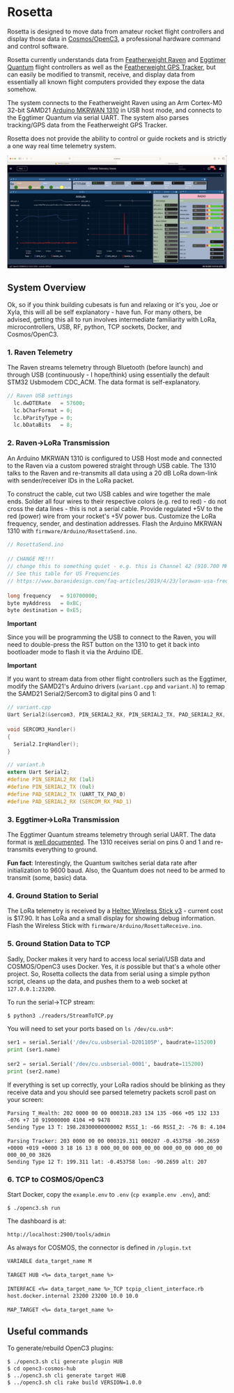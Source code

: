 # Rosetta

Rosetta is designed to move data from amateur rocket flight controllers and display those data in [Cosmos/OpenC3](https://openc3.com), a professional hardware command and control software.

Rosetta currently understands data from [Featherweight Raven](https://www.featherweightaltimeters.com/raven-altimeter.html) and [Eggtimer Quantum](http://eggtimerrocketry.com/eggtimer-quantum/) flight controllers as well as the [Featherweight GPS Tracker](https://www.featherweightaltimeters.com/featherweight-gps-tracker.html), but can easily be modified to transmit, receive, and display data from essentially all known flight computers provided they expose the data somehow. 

The system connects to the Featherweight Raven using an Arm Cortex-M0 32-bit SAMD21 [Arduino MKRWAN 1310](https://docs.arduino.cc/hardware/mkr-wan-1310) in USB host mode, and connects to the Eggtimer Quantum via serial UART. The system also parses tracking/GPS data from the Featherweight GPS Tracker.

Rosetta does not provide the ability to control or guide rockets and is strictly a one way real time telemetry system.  

![Dashboard](https://github.com/jliphard/rosetta/blob/main/images/dash.png)

## System Overview

Ok, so if you think building cubesats is fun and relaxing or it's you, Joe or Xyla, this will all be self explanatory - have fun. For many others, be advised, getting this all to run involves intermediate familiarity with LoRa, microcontrollers, USB, RF, python, TCP sockets, Docker, and Cosmos/OpenC3.

### 1. Raven Telemetry 

The Raven streams telemetry through Bluetooth (before launch) and through USB (continuously - I hope/think) using essentially the default STM32 Usbmodem CDC_ACM. The data format is self-explanatory.

```c
// Raven USB settings
  lc.dwDTERate   = 57600;
  lc.bCharFormat = 0;
  lc.bParityType = 0;
  lc.bDataBits   = 8;
```

### 2. Raven->LoRa Transmission

An Arduino MKRWAN 1310 is configured to USB Host mode and connected to the Raven via a custom powered straight through USB cable. The 1310 talks to the Raven and re-transmits all data using a 20 dB LoRa down-link with sender/receiver IDs in the LoRa packet. 

To construct the cable, cut two USB cables and wire together the male ends. Solder all four wires to their respective colors (e.g. red to red) - do not cross the data lines - this is not a serial cable. Provide regulated +5V to the red (power) wire from your rocket's +5V power bus. Customize the LoRa frequency, sender, and destination addresses. Flash the Arduino MKRWAN 1310 with `firmware/Arduino/RosettaSend.ino`. 

```c
// RosettaSend.ino

// CHANGE ME!!!
// change this to something quiet - e.g. this is Channel 42 (910.700 MHz)
// See this table for US Frequencies
// https://www.baranidesign.com/faq-articles/2019/4/23/lorawan-usa-frequencies-channels-and-sub-bands-for-iot-devices

long frequency   = 910700000; 
byte myAddress   = 0xBC;  
byte destination = 0xE5;
```

**Important**

Since you will be programming the USB to connect to the Raven, you will need to double-press the RST button on the 1310 to get it back into bootloader mode to flash it via the Arduino IDE.

**Important**

If you want to stream data from other flight controllers such as the Eggtimer, modify the SAMD21's Arduino drivers (`variant.cpp` and `variant.h`) to remap the SAMD21 Serial2/Sercom3 to digital pins 0 and 1:

```c
// variant.cpp
Uart Serial2(&sercom3, PIN_SERIAL2_RX, PIN_SERIAL2_TX, PAD_SERIAL2_RX, PAD_SERIAL2_TX);

void SERCOM3_Handler()
{
  Serial2.IrqHandler();
}
```

```c
// variant.h
extern Uart Serial2;
#define PIN_SERIAL2_RX (1ul)
#define PIN_SERIAL2_TX (0ul)
#define PAD_SERIAL2_TX (UART_TX_PAD_0)
#define PAD_SERIAL2_RX (SERCOM_RX_PAD_1)
```

### 3. Eggtimer->LoRa Transmission

The Eggtimer Quantum streams telemetry through serial UART. The data format is [well documented](http://eggtimerrocketry.com/wp-content/uploads/2021/05/Eggtimer-Telemetry-Data-Format.pdf). The 1310 receives serial on pins 0 and 1 and re-transmits everything to ground.

**Fun fact**: Interestingly, the Quantum switches serial data rate after initialization to 9600 baud. Also, the Quantum does not need to be armed to transmit (some, basic) data. 

### 4. Ground Station to Serial

The LoRa telemetry is received by a [Heltec Wireless Stick v3](https://heltec.org/project/wireless-stick-v3/) - current cost is $17.90. It has LoRa and a small display for showing debug information. Flash the Wireless Stick with `firmware/Arduino/RosettaReceive.ino`.

### 5. Ground Station Data to TCP

Sadly, Docker makes it very hard to access local serial/USB data and COSMOS/OpenC3 uses Docker. Yes, it _is_ possible but that's a whole other project. So, Rosetta collects the data from serial using a simple python script, cleans up the data, and pushes them to a web socket at `127.0.0.1:23200`. 

To run the serial->TCP stream:

```shell
$ python3 ./readers/StreamToTCP.py
```

You will need to set your ports based on `ls /dev/cu.usb*`:

```python
ser1 = serial.Serial('/dev/cu.usbserial-D201105P', baudrate=115200)
print (ser1.name)

ser2 = serial.Serial('/dev/cu.usbserial-0001', baudrate=115200)
print (ser2.name)
```

If everything is set up correctly, your LoRa radios should be blinking as they receive data and you should see parsed telemetry packets scroll past on your screen:

```shell
Parsing T_Health: 202 0000 00 00 000318.283 134 135 -066 +05 132 133 -076 +7 10 919000000 4104 +0 9478
Sending Type 13 T: 198.28300000000002 RSSI_1: -66 RSSI_2: -76 B: 4.104

Parsing Tracker: 203 0000 00 00 000319.311 000207 -0.453758 -90.2659 +0000 +019 +0000 3 18 16 13 8 000_00_00 000_00_00 000_00_00 000_00_00 000_00_00 3826
Sending Type 12 T: 199.311 lat: -0.453758 lon: -90.2659 alt: 207
```

### 6. TCP to COSMOS/OpenC3

Start Docker, copy the `example.env` to `.env` (`cp example.env .env`), and:

```shell
$ ./openc3.sh run
```

The dashboard is at:

```shell
http://localhost:2900/tools/admin
```

As always for COSMOS, the connector is defined in `/plugin.txt`

```
VARIABLE data_target_name M

TARGET HUB <%= data_target_name %>

INTERFACE <%= data_target_name %>_TCP tcpip_client_interface.rb host.docker.internal 23200 23200 10.0 10.0

MAP_TARGET <%= data_target_name %>
```

## Useful commands

To generate/rebuild OpenC3 plugins:

```shell
$ ./openc3.sh cli generate plugin HUB
$ cd openc3-cosmos-hub  
$ ../openc3.sh cli generate target HUB
$ ../openc3.sh cli rake build VERSION=1.0.0
```
